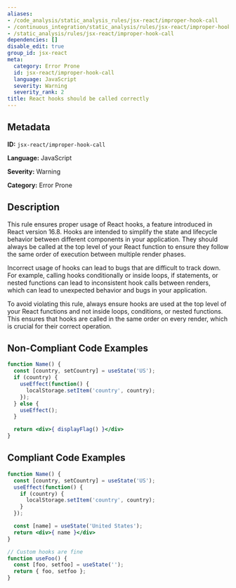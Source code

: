```yaml
---
aliases:
- /code_analysis/static_analysis_rules/jsx-react/improper-hook-call
- /continuous_integration/static_analysis/rules/jsx-react/improper-hook-call
- /static_analysis/rules/jsx-react/improper-hook-call
dependencies: []
disable_edit: true
group_id: jsx-react
meta:
  category: Error Prone
  id: jsx-react/improper-hook-call
  language: JavaScript
  severity: Warning
  severity_rank: 2
title: React hooks should be called correctly
---
```

<!--  SOURCED FROM https://github.com/DataDog/datadog-static-analyzer-rule-docs -->


## Metadata
**ID:** `jsx-react/improper-hook-call`

**Language:** JavaScript

**Severity:** Warning

**Category:** Error Prone

## Description
This rule ensures proper usage of React hooks, a feature introduced in React version 16.8. Hooks are intended to simplify the state and lifecycle behavior between different components in your application. They should always be called at the top level of your React function to ensure they follow the same order of execution between multiple render phases.

Incorrect usage of hooks can lead to bugs that are difficult to track down. For example, calling hooks conditionally or inside loops, if statements, or nested functions can lead to inconsistent hook calls between renders, which can lead to unexpected behavior and bugs in your application. 

To avoid violating this rule, always ensure hooks are used at the top level of your React functions and not inside loops, conditions, or nested functions. This ensures that hooks are called in the same order on every render, which is crucial for their correct operation.

## Non-Compliant Code Examples
```jsx
function Name() {
  const [country, setCountry] = useState('US');
  if (country) {
    useEffect(function() {
      localStorage.setItem('country', country);
    });
  } else {
    useEffect();
  }

  return <div>{ displayFlag() }</div>
}
```

## Compliant Code Examples
```jsx
function Name() {
  const [country, setCountry] = useState('US');
  useEffect(function() {
    if (country) {
      localStorage.setItem('country', country);
    }
  });

  const [name] = useState('United States');
  return <div>{ name }</div>
}

// Custom hooks are fine
function useFoo() {
  const [foo, setfoo] = useState('');
  return { foo, setfoo };
}
```
